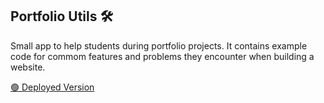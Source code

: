## Portfolio Utils 🛠️

Small app to help students during portfolio projects. It contains example code for commom features and problems they encounter when building a website.

[ 🟢 Deployed Version](https://portfolio-utils.netlify.app/)
